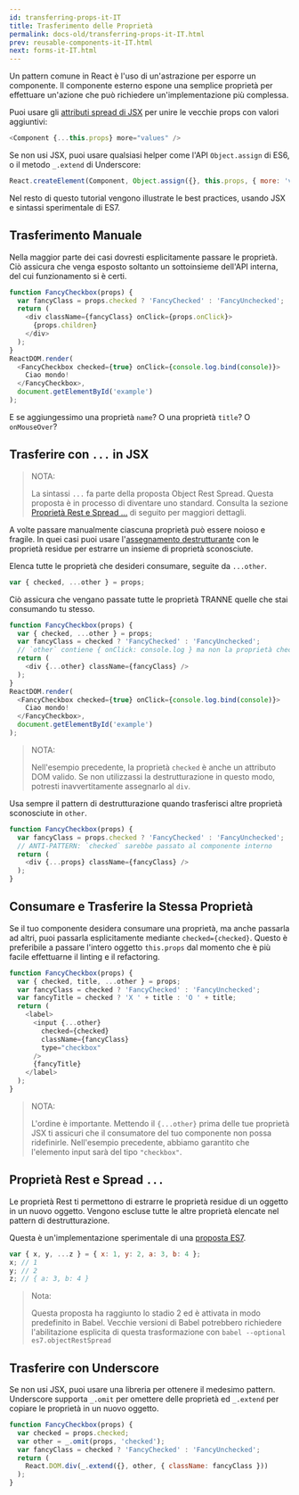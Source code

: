```yaml
---
id: transferring-props-it-IT
title: Trasferimento delle Proprietà
permalink: docs-old/transferring-props-it-IT.html
prev: reusable-components-it-IT.html
next: forms-it-IT.html
---
```


Un pattern comune in React è l'uso di un'astrazione per esporre un componente. Il componente esterno espone una semplice proprietà per effettuare un'azione che può richiedere un'implementazione più complessa.

Puoi usare gli [attributi spread di JSX](/react/docs/jsx-spread.html) per unire le vecchie props con valori aggiuntivi:

```javascript
<Component {...this.props} more="values" />
```

Se non usi JSX, puoi usare qualsiasi helper come l'API `Object.assign` di ES6, o il metodo `_.extend` di Underscore:

```javascript
React.createElement(Component, Object.assign({}, this.props, { more: 'values' }));
```

Nel resto di questo tutorial vengono illustrate le best practices, usando JSX e sintassi sperimentale di ES7.

## Trasferimento Manuale

Nella maggior parte dei casi dovresti esplicitamente passare le proprietà. Ciò assicura che venga esposto soltanto un sottoinsieme dell'API interna, del cui funzionamento si è certi.

```javascript
function FancyCheckbox(props) {
  var fancyClass = props.checked ? 'FancyChecked' : 'FancyUnchecked';
  return (
    <div className={fancyClass} onClick={props.onClick}>
      {props.children}
    </div>
  );
}
ReactDOM.render(
  <FancyCheckbox checked={true} onClick={console.log.bind(console)}>
    Ciao mondo!
  </FancyCheckbox>,
  document.getElementById('example')
);
```

E se aggiungessimo una proprietà `name`? O una proprietà `title`? O `onMouseOver`?

## Trasferire con `...` in JSX

> NOTA:
>
> La sintassi `...` fa parte della proposta Object Rest Spread. Questa proposta è in processo di diventare uno standard. Consulta la sezione [Proprietà Rest e Spread ...](/react/docs/transferring-props.html#rest-and-spread-properties-...) di seguito per maggiori dettagli.

A volte passare manualmente ciascuna proprietà può essere noioso e fragile. In quei casi puoi usare l'[assegnamento destrutturante](https://developer.mozilla.org/en-US/docs/Web/JavaScript/Reference/Operators/Destructuring_assignment) con le proprietà residue per estrarre un insieme di proprietà sconosciute.

Elenca tutte le proprietà che desideri consumare, seguite da `...other`.

```javascript
var { checked, ...other } = props;
```

Ciò assicura che vengano passate tutte le proprietà TRANNE quelle che stai consumando tu stesso.

```javascript
function FancyCheckbox(props) {
  var { checked, ...other } = props;
  var fancyClass = checked ? 'FancyChecked' : 'FancyUnchecked';
  // `other` contiene { onClick: console.log } ma non la proprietà checked
  return (
    <div {...other} className={fancyClass} />
  );
}
ReactDOM.render(
  <FancyCheckbox checked={true} onClick={console.log.bind(console)}>
    Ciao mondo!
  </FancyCheckbox>,
  document.getElementById('example')
);
```

> NOTA:
>
> Nell'esempio precedente, la proprietà `checked` è anche un attributo DOM valido. Se non utilizzassi la destrutturazione in questo modo, potresti inavvertitamente assegnarlo al `div`.

Usa sempre il pattern di destrutturazione quando trasferisci altre proprietà sconosciute in `other`.

```javascript
function FancyCheckbox(props) {
  var fancyClass = props.checked ? 'FancyChecked' : 'FancyUnchecked';
  // ANTI-PATTERN: `checked` sarebbe passato al componente interno
  return (
    <div {...props} className={fancyClass} />
  );
}
```

## Consumare e Trasferire la Stessa Proprietà

Se il tuo componente desidera consumare una proprietà, ma anche passarla ad altri, puoi passarla esplicitamente mediante `checked={checked}`. Questo è preferibile a passare l'intero oggetto `this.props` dal momento che è più facile effettuarne il linting e il refactoring.

```javascript
function FancyCheckbox(props) {
  var { checked, title, ...other } = props;
  var fancyClass = checked ? 'FancyChecked' : 'FancyUnchecked';
  var fancyTitle = checked ? 'X ' + title : 'O ' + title;
  return (
    <label>
      <input {...other}
        checked={checked}
        className={fancyClass}
        type="checkbox"
      />
      {fancyTitle}
    </label>
  );
}
```

> NOTA:
>
> L'ordine è importante. Mettendo il `{...other}` prima delle tue proprietà JSX ti assicuri che il consumatore del tuo componente non possa ridefinirle. Nell'esempio precedente, abbiamo garantito che l'elemento input sarà del tipo `"checkbox"`.

## Proprietà Rest e Spread `...`

Le proprietà Rest ti permettono di estrarre le proprietà residue di un oggetto in un nuovo oggetto. Vengono escluse tutte le altre proprietà elencate nel pattern di destrutturazione.

Questa è un'implementazione sperimentale di una [proposta ES7](https://github.com/sebmarkbage/ecmascript-rest-spread).

```javascript
var { x, y, ...z } = { x: 1, y: 2, a: 3, b: 4 };
x; // 1
y; // 2
z; // { a: 3, b: 4 }
```

> Nota:
>
> Questa proposta ha raggiunto lo stadio 2 ed è attivata in modo predefinito in Babel. Vecchie versioni di Babel potrebbero richiedere l'abilitazione esplicita di questa trasformazione con `babel --optional es7.objectRestSpread`

## Trasferire con Underscore

Se non usi JSX, puoi usare una libreria per ottenere il medesimo pattern. Underscore supporta `_.omit` per omettere delle proprietà ed `_.extend` per copiare le proprietà in un nuovo oggetto.

```javascript
function FancyCheckbox(props) {
  var checked = props.checked;
  var other = _.omit(props, 'checked');
  var fancyClass = checked ? 'FancyChecked' : 'FancyUnchecked';
  return (
    React.DOM.div(_.extend({}, other, { className: fancyClass }))
  );
}
```
